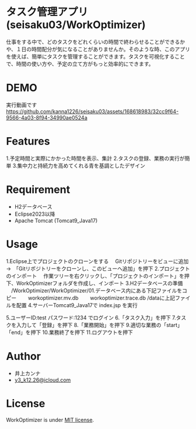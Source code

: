 # タスク管理アプリ(seisaku03/WorkOptimizer)

仕事をする中で、どのタスクをどれくらいの時間で終わらせることができるかや、１日の時間配分が気になることがありませんか。そのような時、このアプリを使えば、簡単にタスクを管理することができます。タスクを可視化することで、時間の使い方や、予定の立て方がもっと効率的にできます。

# DEMO

実行動画です
https://github.com/kanna1226/seisaku03/assets/168618983/32cc9f64-9566-4a03-8f94-34990ae0524a

# Features

1.予定時間と実際にかかった時間を表示、集計
2.タスクの登録、業務の実行が簡単
3.集中力と持続力を高めてくれる青を基調としたデザイン

# Requirement

* H2データベース
* Eclipse2023以降
* Apache Tomcat (Tomcat9_Java17)

# Usage

1.Eclipse上でプロジェクトのクローンをする
　Gitリポジトリーをビューに追加　→　「Gitリポジトリーをクローンし、このビューへ追加」を押下
2.プロジェクトのインポート
　作業ツリーを右クリックし、「プロジェクトのインポート」を押下、WorkOptimizerフォルダを作成し、インポート
3.H2データベースの準備
　/WorkOptimizer/WorkOptimizer/01.データベース内にある下記ファイルをコピー
　　workoptimizer.mv.db
　　workoptimizer.trace.db
  /dataに上記ファイルを配置
4.サーバーTomcat9_Java17で index.jsp を実行

5.ユーザーID:test パスワード:1234 でログイン
6.「タスク入力」を押下
7.タスクを入力して「登録」を押下
8.「業務開始」を押下
9.適切な業務の「start」「end」を押下
10.業務終了を押下
11.ログアウトを押下

# Author

* 井上カンナ
* y3_k12.26@icloud.com

# License

WorkOptimizer is under [MIT license](https://en.wikipedia.org/wiki/MIT_License).
